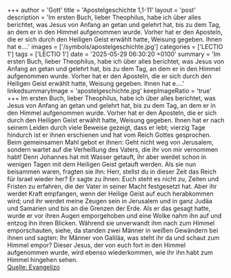 +++
author = 'Gott'
title = 'Apostelgeschichte 1,1-11'
layout = 'post'
description = 'Im ersten Buch, lieber Theophilus, habe ich über alles berichtet, was Jesus von Anfang an getan und gelehrt hat, bis zu dem Tag, an dem er in den Himmel aufgenommen wurde. Vorher hat er den Aposteln, die er sich durch den Heiligen Geist erwählt hatte, Weisung gegeben. Ihnen hat e....'
images = ['/symbols/apostelgeschichte.jpg']
categories = ['LECTIO 1']
tags = ['LECTIO 1']
date = '2025-05-29 06:30:20 +0100'
summary = 'Im ersten Buch, lieber Theophilus, habe ich über alles berichtet, was Jesus von Anfang an getan und gelehrt hat, bis zu dem Tag, an dem er in den Himmel aufgenommen wurde. Vorher hat er den Aposteln, die er sich durch den Heiligen Geist erwählt hatte, Weisung gegeben. Ihnen hat e....'
linkedsummaryImage = 'apostelgeschichte.jpg'
keepImageRatio = 'true'
+++
Im ersten Buch, lieber Theophilus, habe ich über alles berichtet, was Jesus von Anfang an getan und gelehrt hat,
bis zu dem Tag, an dem er in den Himmel aufgenommen wurde. Vorher hat er den Aposteln, die er sich durch den Heiligen Geist erwählt hatte, Weisung gegeben.
Ihnen hat er nach seinem Leiden durch viele Beweise gezeigt, dass er lebt; vierzig Tage hindurch ist er ihnen erschienen und hat vom Reich Gottes gesprochen.<!--more-->
Beim gemeinsamen Mahl gebot er ihnen: Geht nicht weg von Jerusalem, sondern wartet auf die Verheißung des Vaters, die ihr von mir vernommen habt!
Denn Johannes hat mit Wasser getauft, ihr aber werdet schon in wenigen Tagen mit dem Heiligen Geist getauft werden.
Als sie nun beisammen waren, fragten sie ihn: Herr, stellst du in dieser Zeit das Reich für Israel wieder her?
Er sagte zu ihnen: Euch steht es nicht zu, Zeiten und Fristen zu erfahren, die der Vater in seiner Macht festgesetzt hat.
Aber ihr werdet Kraft empfangen, wenn der Heilige Geist auf euch herabkommen wird; und ihr werdet meine Zeugen sein in Jerusalem und in ganz Judäa und Samarien und bis an die Grenzen der Erde.
Als er das gesagt hatte, wurde er vor ihren Augen emporgehoben und eine Wolke nahm ihn auf und entzog ihn ihren Blicken.
Während sie unverwandt ihm nach zum Himmel emporschauten, siehe, da standen zwei Männer in weißen Gewändern bei ihnen
und sagten: Ihr Männer von Galiläa, was steht ihr da und schaut zum Himmel empor? Dieser Jesus, der von euch fort in den Himmel aufgenommen wurde, wird ebenso wiederkommen, wie ihr ihn habt zum Himmel hingehen sehen.<br> [Quelle: Evangelizo](https://evangeliumtagfuertag.org/DE/gospel)